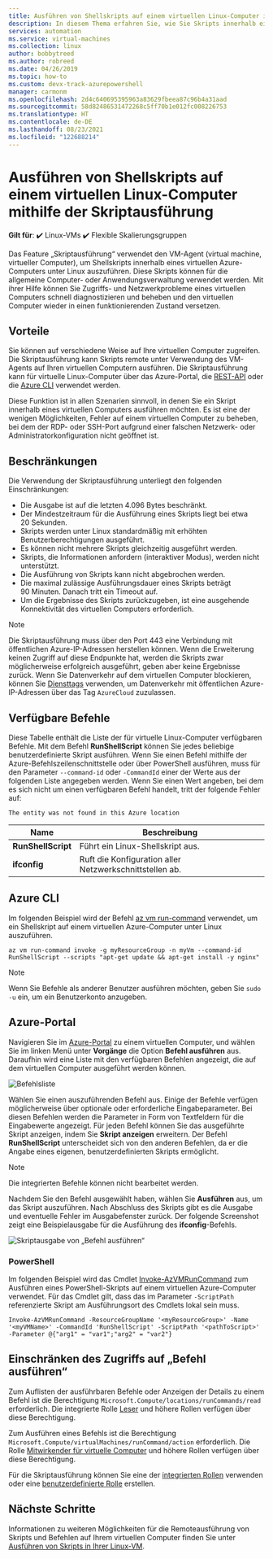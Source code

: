 ```yaml
---
title: Ausführen von Shellskripts auf einem virtuellen Linux-Computer in Azure
description: In diesem Thema erfahren Sie, wie Sie Skripts innerhalb eines virtuellen Azure-Computers unter Linux mithilfe des Features „Skriptausführung“ ausführen.
services: automation
ms.service: virtual-machines
ms.collection: linux
author: bobbytreed
ms.author: robreed
ms.date: 04/26/2019
ms.topic: how-to
ms.custom: devx-track-azurepowershell
manager: carmonm
ms.openlocfilehash: 2d4c640695395963a83629fbeea87c96b4a31aad
ms.sourcegitcommit: 58d82486531472268c5ff70b1e012fc008226753
ms.translationtype: HT
ms.contentlocale: de-DE
ms.lasthandoff: 08/23/2021
ms.locfileid: "122688214"
---
```

# <a name="run-shell-scripts-in-your-linux-vm-by-using-run-command"></a>Ausführen von Shellskripts auf einem virtuellen Linux-Computer mithilfe der Skriptausführung

**Gilt für**: :heavy_check_mark: Linux-VMs :heavy_check_mark: Flexible Skalierungsgruppen 

Das Feature „Skriptausführung“ verwendet den VM-Agent (virtual machine, virtueller Computer), um Shellskripts innerhalb eines virtuellen Azure-Computers unter Linux auszuführen. Diese Skripts können für die allgemeine Computer- oder Anwendungsverwaltung verwendet werden. Mit ihrer Hilfe können Sie Zugriffs- und Netzwerkprobleme eines virtuellen Computers schnell diagnostizieren und beheben und den virtuellen Computer wieder in einen funktionierenden Zustand versetzen.

## <a name="benefits"></a>Vorteile

Sie können auf verschiedene Weise auf Ihre virtuellen Computer zugreifen. Die Skriptausführung kann Skripts remote unter Verwendung des VM-Agents auf Ihren virtuellen Computern ausführen. Die Skriptausführung kann für virtuelle Linux-Computer über das Azure-Portal, die [REST-API](/rest/api/compute/virtual-machines-run-commands/run-command) oder die [Azure CLI](/cli/azure/vm/run-command#az_vm_run_command_invoke) verwendet werden.

Diese Funktion ist in allen Szenarien sinnvoll, in denen Sie ein Skript innerhalb eines virtuellen Computers ausführen möchten. Es ist eine der wenigen Möglichkeiten, Fehler auf einem virtuellen Computer zu beheben, bei dem der RDP- oder SSH-Port aufgrund einer falschen Netzwerk- oder Administratorkonfiguration nicht geöffnet ist.

## <a name="restrictions"></a>Beschränkungen

Die Verwendung der Skriptausführung unterliegt den folgenden Einschränkungen:

* Die Ausgabe ist auf die letzten 4.096 Bytes beschränkt.
* Der Mindestzeitraum für die Ausführung eines Skripts liegt bei etwa 20 Sekunden.
* Skripts werden unter Linux standardmäßig mit erhöhten Benutzerberechtigungen ausgeführt.
* Es können nicht mehrere Skripts gleichzeitig ausgeführt werden.
* Skripts, die Informationen anfordern (interaktiver Modus), werden nicht unterstützt.
* Die Ausführung von Skripts kann nicht abgebrochen werden.
* Die maximal zulässige Ausführungsdauer eines Skripts beträgt 90 Minuten. Danach tritt ein Timeout auf.
* Um die Ergebnisse des Skripts zurückzugeben, ist eine ausgehende Konnektivität des virtuellen Computers erforderlich.

> [!NOTE]
> Die Skriptausführung muss über den Port 443 eine Verbindung mit öffentlichen Azure-IP-Adressen herstellen können. Wenn die Erweiterung keinen Zugriff auf diese Endpunkte hat, werden die Skripts zwar möglicherweise erfolgreich ausgeführt, geben aber keine Ergebnisse zurück. Wenn Sie Datenverkehr auf dem virtuellen Computer blockieren, können Sie [Diensttags](../../virtual-network/network-security-groups-overview.md#service-tags) verwenden, um Datenverkehr mit öffentlichen Azure-IP-Adressen über das Tag `AzureCloud` zuzulassen.

## <a name="available-commands"></a>Verfügbare Befehle

Diese Tabelle enthält die Liste der für virtuelle Linux-Computer verfügbaren Befehle. Mit dem Befehl **RunShellScript** können Sie jedes beliebige benutzerdefinierte Skript ausführen. Wenn Sie einen Befehl mithilfe der Azure-Befehlszeilenschnittstelle oder über PowerShell ausführen, muss für den Parameter `--command-id` oder `-CommandId` einer der Werte aus der folgenden Liste angegeben werden. Wenn Sie einen Wert angeben, bei dem es sich nicht um einen verfügbaren Befehl handelt, tritt der folgende Fehler auf:

```error
The entity was not found in this Azure location
```

|**Name**|**Beschreibung**|
|---|---|
|**RunShellScript**|Führt ein Linux-Shellskript aus.|
|**ifconfig**| Ruft die Konfiguration aller Netzwerkschnittstellen ab.|

## <a name="azure-cli"></a>Azure CLI

Im folgenden Beispiel wird der Befehl [az vm run-command](/cli/azure/vm/run-command#az_vm_run_command_invoke) verwendet, um ein Shellskript auf einem virtuellen Azure-Computer unter Linux auszuführen.

```azurecli-interactive
az vm run-command invoke -g myResourceGroup -n myVm --command-id RunShellScript --scripts "apt-get update && apt-get install -y nginx"
```

> [!NOTE]
> Wenn Sie Befehle als anderer Benutzer ausführen möchten, geben Sie `sudo -u` ein, um ein Benutzerkonto anzugeben.

## <a name="azure-portal"></a>Azure-Portal

Navigieren Sie im [Azure-Portal](https://portal.azure.com) zu einem virtuellen Computer, und wählen Sie im linken Menü unter **Vorgänge** die Option **Befehl ausführen** aus. Daraufhin wird eine Liste mit den verfügbaren Befehlen angezeigt, die auf dem virtuellen Computer ausgeführt werden können.

![Befehlsliste](./media/run-command/run-command-list.png)

Wählen Sie einen auszuführenden Befehl aus. Einige der Befehle verfügen möglicherweise über optionale oder erforderliche Eingabeparameter. Bei diesen Befehlen werden die Parameter in Form von Textfeldern für die Eingabewerte angezeigt. Für jeden Befehl können Sie das ausgeführte Skript anzeigen, indem Sie **Skript anzeigen** erweitern. Der Befehl **RunShellScript** unterscheidet sich von den anderen Befehlen, da er die Angabe eines eigenen, benutzerdefinierten Skripts ermöglicht.

> [!NOTE]
> Die integrierten Befehle können nicht bearbeitet werden.

Nachdem Sie den Befehl ausgewählt haben, wählen Sie **Ausführen** aus, um das Skript auszuführen. Nach Abschluss des Skripts gibt es die Ausgabe und eventuelle Fehler im Ausgabefenster zurück. Der folgende Screenshot zeigt eine Beispielausgabe für die Ausführung des **ifconfig**-Befehls.

![Skriptausgabe von „Befehl ausführen“](./media/run-command/run-command-script-output.png)

### <a name="powershell"></a>PowerShell

Im folgenden Beispiel wird das Cmdlet [Invoke-AzVMRunCommand](/powershell/module/az.compute/invoke-azvmruncommand) zum Ausführen eines PowerShell-Skripts auf einem virtuellen Azure-Computer verwendet. Für das Cmdlet gilt, dass das im Parameter `-ScriptPath` referenzierte Skript am Ausführungsort des Cmdlets lokal sein muss.

```powershell-interactive
Invoke-AzVMRunCommand -ResourceGroupName '<myResourceGroup>' -Name '<myVMName>' -CommandId 'RunShellScript' -ScriptPath '<pathToScript>' -Parameter @{"arg1" = "var1";"arg2" = "var2"}
```

## <a name="limiting-access-to-run-command"></a>Einschränken des Zugriffs auf „Befehl ausführen“

Zum Auflisten der ausführbaren Befehle oder Anzeigen der Details zu einem Befehl ist die Berechtigung `Microsoft.Compute/locations/runCommands/read` erforderlich. Die integrierte Rolle [Leser](../../role-based-access-control/built-in-roles.md#reader) und höhere Rollen verfügen über diese Berechtigung.

Zum Ausführen eines Befehls ist die Berechtigung `Microsoft.Compute/virtualMachines/runCommand/action` erforderlich. Die Rolle [Mitwirkender für virtuelle Computer](../../role-based-access-control/built-in-roles.md#virtual-machine-contributor) und höhere Rollen verfügen über diese Berechtigung.

Für die Skriptausführung können Sie eine der [integrierten Rollen](../../role-based-access-control/built-in-roles.md) verwenden oder eine [benutzerdefinierte Rolle](../../role-based-access-control/custom-roles.md) erstellen.

## <a name="next-steps"></a>Nächste Schritte

Informationen zu weiteren Möglichkeiten für die Remoteausführung von Skripts und Befehlen auf Ihrem virtuellen Computer finden Sie unter [Ausführen von Skripts in Ihrer Linux-VM](run-scripts-in-vm.md).
